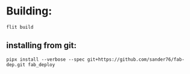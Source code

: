 # Building:

`flit build`


## installing from git:

`pipx install --verbose --spec git+https://github.com/sander76/fab-dep.git fab_deploy`
